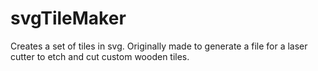 # svgTileMaker
Creates a set of tiles in svg. Originally made to generate a file for a laser cutter to etch and cut custom wooden tiles.
